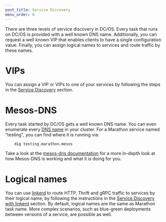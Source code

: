 ```yaml
---
post_title: Service Discovery
menu_order: 8
---
```


There are three levels of service discovery in DC/OS. Every task that runs on DC/OS is provided with a well known DNS name. Additionally, you can request a well known VIP that enables clients to have a single configuration value. Finally, you can assign logical names to services and route traffic by these names.

# VIPs

You can assign a VIP or VIPs to one of your services by following the steps in the [Service Discovery][1] section.

# Mesos-DNS

Every task started by DC/OS gets a well known DNS name. You can even enumerate every [DNS name][5] in your cluster. For a Marathon service named "testing", you can find where it is running via:

        dig testing.marathon.mesos

Take a look at the [mesos-dns documentation][4] for a more in-depth look at how Mesos-DNS is working and what it is doing for you.

# Logical names

You can use [linkerd][6] to route HTTP, Thrift and gRPC traffic to services by their logical name, by following the instructions in the [Service Discovery with linkerd][6] section. By default, logical names are the same as Marathon task name. More complex scenarios, such as blue-green deployments between versions of a service, are possible as well.

[1]: /docs/1.8/usage/service-discovery/
[2]: https://mesosphere.github.io/marathon/docs/ports.html
[3]: /docs/1.8/administration/sshcluster/
[4]: /docs/1.8/usage/service-discovery/mesos-dns/
[5]: /docs/1.8/usage/service-discovery/dns-naming/
[6]: /docs/1.8/usage/service-discovery/linkerd/
